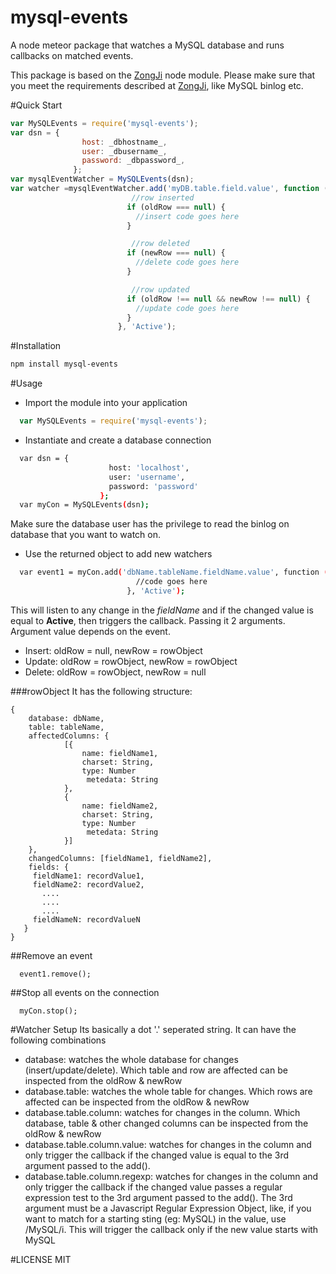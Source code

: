 # mysql-events
A node meteor package that watches a MySQL database and runs callbacks on matched events.

This package is based on the [ZongJi](https://github.com/nevill/zongji) node module. Please make sure that you meet the requirements described at [ZongJi](https://github.com/nevill/zongji), like MySQL binlog etc.

#Quick Start
```javascript
var MySQLEvents = require('mysql-events');
var dsn = {
                host: _dbhostname_,
                user: _dbusername_,
                password: _dbpassword_,
              };
var mysqlEventWatcher = MySQLEvents(dsn);
var watcher =mysqlEventWatcher.add('myDB.table.field.value', function (oldRow, newRow) {
                           //row inserted
                          if (oldRow === null) {
                            //insert code goes here
                          }

                           //row deleted
                          if (newRow === null) {
                            //delete code goes here
                          }

                           //row updated
                          if (oldRow !== null && newRow !== null) {
                            //update code goes here
                          }
                        }, 'Active');
```

#Installation
```sh
npm install mysql-events
```

#Usage
- Import the module into your application
```javascript
  var MySQLEvents = require('mysql-events');
```

- Instantiate and create a database connection
```sh
  var dsn = {
                      host: 'localhost',
                      user: 'username',
                      password: 'password'
                    };
  var myCon = MySQLEvents(dsn);
```

Make sure the database user has the privilege to read the binlog on database that you want to watch on.

- Use the returned object to add new watchers
```sh
  var event1 = myCon.add('dbName.tableName.fieldName.value', function (oldRow, newRow) {
                            //code goes here
                          }, 'Active');
```

This will listen to any change in the _fieldName_ and if the changed value is equal to __Active__, then triggers the callback. Passing it 2 arguments. Argument value depends on the event.

- Insert: oldRow = null, newRow = rowObject
- Update: oldRow = rowObject, newRow = rowObject
- Delete: oldRow = rowObject, newRow = null

###rowObject
    It has the following structure:

```
{
    database: dbName,
    table: tableName,
    affectedColumns: {
            [{
                name: fieldName1,
                charset: String,
                type: Number
                 metedata: String
            },
            {
                name: fieldName2,
                charset: String,
                type: Number
                 metedata: String
            }]
    },
    changedColumns: [fieldName1, fieldName2],
    fields: {
     fieldName1: recordValue1,
     fieldName2: recordValue2,
       ....
       ....
       ....
     fieldNameN: recordValueN
   }
}
```

##Remove an event
```
  event1.remove();
```

##Stop all events on the connection
```
  myCon.stop();
```

#Watcher Setup
  Its basically a dot '.' seperated string. It can have the following combinations

- database: watches the whole database for changes (insert/update/delete). Which table and row are affected can be inspected from the oldRow & newRow
- database.table: watches the whole table for changes. Which rows are affected can be inspected from the oldRow & newRow
- database.table.column: watches for changes in the column. Which database, table & other changed columns can be inspected from the oldRow & newRow
- database.table.column.value: watches for changes in the column and only trigger the callback if the changed value is equal to the 3rd argument passed to the add().
- database.table.column.regexp: watches for changes in the column and only trigger the callback if the changed value passes a regular expression test to the 3rd argument passed to the add(). The 3rd argument must be a Javascript Regular Expression Object, like, if you want to match for a starting sting (eg: MySQL) in the value, use /MySQL/i. This will trigger the callback only if the new value starts with MySQL

#LICENSE
MIT